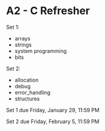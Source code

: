 # A2 - C Refresher
Set 1:

- arrays
- strings
- system programming
- bits

Set 2:

- allocation
- debug
- error_handling
- structures

Set 1 due Friday, January 29, 11:59 PM

Set 2 due Friday, February 5, 11:59 PM

